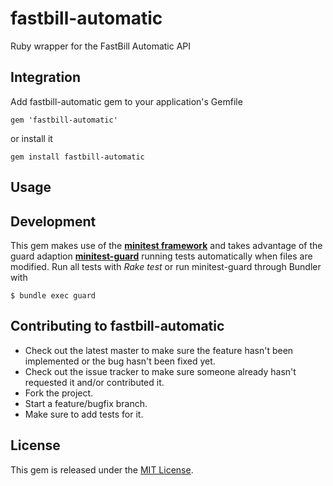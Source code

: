fastbill-automatic
==================
<!--- 
[![Gem Version](https://badge.fury.io/rb/fastbill-automatic.png)](http://badge.fury.io/rb/fastbill-automatic)
[![Build Status](https://travis-ci.org/weluse/fastbill-automatic.png?branch=master)](https://travis-ci.org/weluse/fastbill-automatic)
--> 

Ruby wrapper for the FastBill Automatic API

## Integration

Add fastbill-automatic gem to your application's Gemfile

	gem 'fastbill-automatic'

or install it

    gem install fastbill-automatic


## Usage


## Development

This gem makes use of the **[minitest framework](https://github.com/seattlerb/minitestbundle)** and takes advantage of the guard adaption **[minitest-guard](https://github.com/guard/guard-minitest)** running tests automatically when files are modified. Run all tests with *Rake test* or run minitest-guard through Bundler with

```
$ bundle exec guard
```

## Contributing to fastbill-automatic
 
* Check out the latest master to make sure the feature hasn't been implemented or the bug hasn't been fixed yet.
* Check out the issue tracker to make sure someone already hasn't requested it and/or contributed it.
* Fork the project.
* Start a feature/bugfix branch.
* Make sure to add tests for it.

## License

This gem is released under the [MIT License](http://www.opensource.org/licenses/MIT).